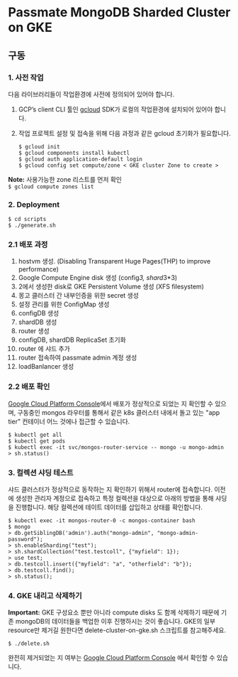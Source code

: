 # Passmate MongoDB Sharded Cluster on GKE 

## 구동

### 1. 사전 작업

다음 라이브러리들이 작업환경에 사전에 정의되어 있어야 합니다.

1. GCP’s client CLI 툴인 [gcloud](https://cloud.google.com/sdk/docs/quickstarts) SDK가 로컬의 작업환경에 설치되어 있어야 합니다.  
2. 작업 프로젝트 설정 및 접속을 위해 다음 과정과 같은 gcloud 초기화가 필요합니다.

    ```
    $ gcloud init
    $ gcloud components install kubectl
    $ gcloud auth application-default login
    $ gcloud config set compute/zone < GKE cluster Zone to create >
    ```

**Note:** 사용가능한 zone 리스트를 먼저 확인<br> `$ gcloud compute zones list`


### 2. Deployment

    $ cd scripts
    $ ./generate.sh

### 2.1 배포 과정
   1. hostvm 생성. (Disabling Transparent Huge Pages(THP) to improve performance) 
   2. Google Compute Engine disk 생성 (config*3, shard*3*3)
   3. 2에서 생성한 disk로 GKE Persistent Volume 생성 (XFS filesystem)
   4. 몽고 클러스터 간 내부인증을 위한 secret 생성
   5. 설정 관리를 위한 ConfigMap 생성
   6. configDB 생성
   7. shardDB 생성
   8. router 생성
   9. configDB, shardDB ReplicaSet 초기화
   10. router 에 샤드 추가
   11. router 접속하여 passmate admin 계정 생성
   12. loadBanlancer 생성


### 2.2 배포 확인
[Google Cloud Platform Console](https://console.cloud.google.com)에서 배포가 정상적으로 되었는 지 확인할 수 있으며, 구동중인 mongos 라우터를 통해서 같은 k8s 클러스터 내에서 돌고 있는 "app tier" 컨테이너 어느 것에나 접근할 수 있습니다. 


   ```
   $ kubectl get all
   $ kubectl get pods
   $ kubectl exec -it svc/mongos-router-service -- mongo -u mongo-admin
   > sh.status()
   ```

### 3. 컬렉션 샤딩 테스트

샤드 클러스터가 정상적으로 동작하는 지 확인하기 위해서 router에 접속합니다. 이전에 생성한 관리자 계정으로 접속하고 특정 컬렉션을 대상으로 아래의 방법을 통해 샤딩을 진행합니다.
해당 컬렉션에 테이트 데이터를 삽입하고 상태를 확인합니다.

    $ kubectl exec -it mongos-router-0 -c mongos-container bash
    $ mongo
    > db.getSiblingDB('admin').auth("mongo-admin", "mongo-admin-password");
    > sh.enableSharding("test");
    > sh.shardCollection("test.testcoll", {"myfield": 1});
    > use test;
    > db.testcoll.insert({"myfield": "a", "otherfield": "b"});
    > db.testcoll.find();
    > sh.status();

### 4. GKE 내리고 삭제하기 

**Important:** GKE 구성요소 뿐만 아니라 compute disks 도 함께 삭제하기 때문에 기존 mongoDB의 데이터들을 백업한 이후 진행하시는 것이 좋습니다.
GKE의 일부 resource만 제거길 원한다면 delete-cluster-on-gke.sh 스크립트를 참고해주세요.

    $ ./delete.sh

완전히 제거되었는 지 여부는 [Google Cloud Platform Console](https://console.cloud.google.com) 에서 확인할 수 있습니다.

